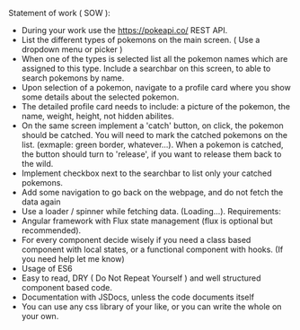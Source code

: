 Statement of work ( SOW ):
- During your work use the https://pokeapi.co/ REST API.
- List the different types of pokemons on the main screen. ( Use a dropdown
menu or picker )
- When one of the types is selected list all the pokemon names which are
assigned to this type. Include a searchbar on this screen, to able to search
pokemons by name.
- Upon selection of a pokemon, navigate to a profile card where you show some
details about the selected pokemon.
- The detailed profile card needs to include: a picture of the pokemon, the name,
weight, height, not hidden abilites.
- On the same screen implement a 'catch' button, on click, the pokemon should
be catched. You will need to mark the catched pokemons on the list. (exmaple:
green border, whatever...). When a pokemon is catched, the button should turn to
'release', if you want to release them back to the wild.
- Implement checkbox next to the searchbar to list only your catched
pokemons.
- Add some navigation to go back on the webpage, and do not fetch the data
again
- Use a loader / spinner while fetching data. (Loading…).
Requirements:
- Angular framework with Flux state management (flux is optional but
recommended).
- For every component decide wisely if you need a class based component with
local states, or a functional component with hooks. (If you need help let me know)
- Usage of ES6
- Easy to read, DRY ( Do Not Repeat Yourself ) and well structured component
based code.
- Documentation with JSDocs, unless the code documents itself
- You can use any css library of your like, or you can write the whole on your
own.
